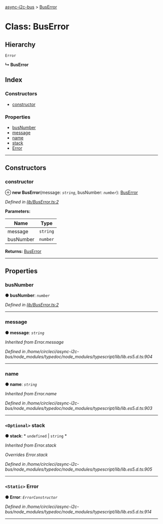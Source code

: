 [async-i2c-bus](../README.md) > [BusError](../classes/buserror.md)

# Class: BusError

## Hierarchy

 `Error`

**↳ BusError**

## Index

### Constructors

* [constructor](buserror.md#constructor)

### Properties

* [busNumber](buserror.md#busnumber)
* [message](buserror.md#message)
* [name](buserror.md#name)
* [stack](buserror.md#stack)
* [Error](buserror.md#error)

---

## Constructors

<a id="constructor"></a>

###  constructor

⊕ **new BusError**(message: *`string`*, busNumber: *`number`*): [BusError](buserror.md)

*Defined in [lib/BusError.ts:2](https://github.com/AlejandroHerr/async-i2c-bus/blob/237c84b/src/lib/BusError.ts#L2)*

**Parameters:**

| Name | Type |
| ------ | ------ |
| message | `string` |
| busNumber | `number` |

**Returns:** [BusError](buserror.md)

___

## Properties

<a id="busnumber"></a>

###  busNumber

**● busNumber**: *`number`*

*Defined in [lib/BusError.ts:2](https://github.com/AlejandroHerr/async-i2c-bus/blob/237c84b/src/lib/BusError.ts#L2)*

___
<a id="message"></a>

###  message

**● message**: *`string`*

*Inherited from Error.message*

*Defined in /home/circleci/async-i2c-bus/node_modules/typedoc/node_modules/typescript/lib/lib.es5.d.ts:904*

___
<a id="name"></a>

###  name

**● name**: *`string`*

*Inherited from Error.name*

*Defined in /home/circleci/async-i2c-bus/node_modules/typedoc/node_modules/typescript/lib/lib.es5.d.ts:903*

___
<a id="stack"></a>

### `<Optional>` stack

**● stack**: * `undefined` &#124; `string`
*

*Inherited from Error.stack*

*Overrides Error.stack*

*Defined in /home/circleci/async-i2c-bus/node_modules/typedoc/node_modules/typescript/lib/lib.es5.d.ts:905*

___
<a id="error"></a>

### `<Static>` Error

**● Error**: *`ErrorConstructor`*

*Defined in /home/circleci/async-i2c-bus/node_modules/typedoc/node_modules/typescript/lib/lib.es5.d.ts:914*

___

